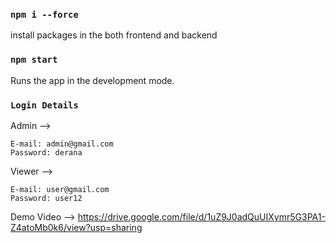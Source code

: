 ### `npm i --force`

install packages in the both frontend and backend

### `npm start`

Runs the app in the development mode.


### `Login Details`

  Admin --> 
  
    E-mail: admin@gmail.com
    Password: derana
    
   Viewer --> 
   
    E-mail: user@gmail.com
    Password: user12
    


Demo Video --> https://drive.google.com/file/d/1uZ9J0adQuUIXymr5G3PA1-Z4atoMb0k6/view?usp=sharing



